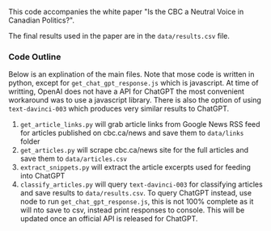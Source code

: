 This code accompanies the white paper "Is the CBC a Neutral Voice in Canadian Politics?".

The final results used in the paper are in the `data/results.csv` file.

### Code Outline
Below is an explination of the main files. Note that mose code is written in python, except for `get_chat_gpt_response.js` which is javascript. At time of writting, OpenAI does not have a API for ChatGPT the most convenient workaround was to use a javascript library. There is also the option of using `text-davinci-003` which produces very similar results to ChatGPT.

1) `get_article_links.py` will grab article links from Google News RSS feed for articles published on cbc.ca/news and save them to `data/links` folder
2) `get_articles.py` will scrape cbc.ca/news site for the full articles and save them to `data/articles.csv`
3) `extract_snippets.py` will extract the article excerpts used for feeding into ChatGPT
4) `classify_articles.py` will query `text-davinci-003` for classifying articles and save results to `data/results.csv`. To query ChatGPT instead, use node to run `get_chat_gpt_response.js`, this is not 100% complete as it will nto save to csv, instead print responses to console. This will be updated once an official API is released for ChatGPT.
